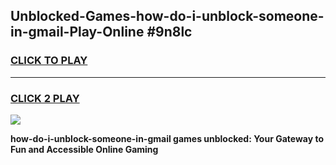 
## Unblocked-Games-how-do-i-unblock-someone-in-gmail-Play-Online #9n8lc
<h3>
<a href="https://news.freeplayer.one?title=how-do-i-unblock-someone-in-gmail&ref=3">CLICK TO PLAY</a></h3>
<hr>

<h3>
<a href="https://news.freeplayer.one?title=how-do-i-unblock-someone-in-gmail&ref=3">CLICK 2 PLAY</a>
  
</h3>

<a href="https://news.freeplayer.one?title=how-do-i-unblock-someone-in-gmail&ref=3"><img src="https://clearcache.store/games.png"></a>


**how-do-i-unblock-someone-in-gmail games unblocked: Your Gateway to Fun and Accessible Online Gaming**
